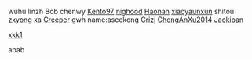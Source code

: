 wuhu
linzh
Bob
chenwy
[Kento97](https://github.com/Kento97)
[nighood](https://github.com/nighood)
[Haonan](https://github.com/Haonan-Zhang)
[xiaoyaunxun](https://github.com/xiaoyuanxun)
shitou
[zxyong](https://github.com/ZxyongYo)
xa
[Creeper](https://github.com/creeperwater)
gwh
name:aseekong
[Crizj](https://github.com/Crizj)
[ChengAnXu2014](https://github.com/ChengAnXu2014)
[Jackipan](https://github.com/Jackipan)

[xkk1](https://github.com/xkk1)  

abab


